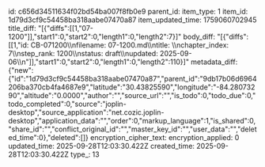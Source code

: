 id: c656d34511634f02bd54ba007f8fb0e9
parent_id: 
item_type: 1
item_id: 1d79d3cf9c54458ba318aabe07470a87
item_updated_time: 1759060702945
title_diff: "[{\"diffs\":[[1,\"07-1200\"]],\"start1\":0,\"start2\":0,\"length1\":0,\"length2\":7}]"
body_diff: "[{\"diffs\":[[1,\"id: CB-071200\\\nfilename: 07-1200.md\\\ntitle: \\\nchapter_index: 7\\\nstep_rank: 1200\\\nstatus: draft\\\nupdated: 2025-09-06\\\n\"]],\"start1\":0,\"start2\":0,\"length1\":0,\"length2\":110}]"
metadata_diff: {"new":{"id":"1d79d3cf9c54458ba318aabe07470a87","parent_id":"9db17b06d6964206ba370cb4fa4687e9","latitude":"30.43825590","longitude":"-84.28073290","altitude":"0.0000","author":"","source_url":"","is_todo":0,"todo_due":0,"todo_completed":0,"source":"joplin-desktop","source_application":"net.cozic.joplin-desktop","application_data":"","order":0,"markup_language":1,"is_shared":0,"share_id":"","conflict_original_id":"","master_key_id":"","user_data":"","deleted_time":0},"deleted":[]}
encryption_cipher_text: 
encryption_applied: 0
updated_time: 2025-09-28T12:03:30.422Z
created_time: 2025-09-28T12:03:30.422Z
type_: 13